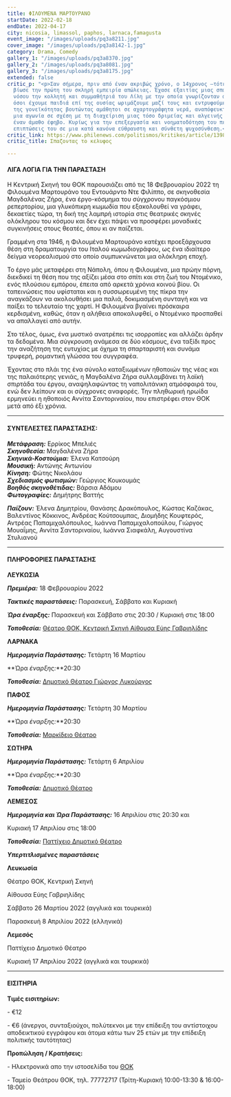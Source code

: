 ```yaml
---
title: ΦΙΛΟΥΜΕΝΑ ΜΑΡΤΟΥΡΑΝΟ
startDate: 2022-02-18
endDate: 2022-04-17
city: nicosia, limassol, paphos, larnaca,famagusta
event_image: "/images/uploads/pq3a8211.jpg"
cover_image: "/images/uploads/pq3a8142-1.jpg"
category: Drama, Comedy
gallery_1: "/images/uploads/pq3a8370.jpg"
gallery_2: "/images/uploads/pq3a8081.jpg"
gallery_3: "/images/uploads/pq3a8175.jpg"
extended: false
critic_p: "<p>Σαν σήμερα, πριν από έναν ακριβώς χρόνο, ο 14χρονος –τότε- γιος μου
  βίωσε την πρώτη του σκληρή εμπειρία απώλειας. Έχασε εξαιτίας μιας σπάνιας αυτοάνοσης
  νόσου την κολλητή και συμμαθήτριά του Λίλη με την οποία γνωρίζονταν από βρέφη. Επειδή
  όσοι έχουμε παιδιά επί της ουσίας ωριμάζουμε μαζί τους και εντρυφούμε στις προκλήσεις
  της γονεϊκότητας βουτώντας αμάθητοι σε αχαρτογράφητα νερά, αναπόφευκτα προέκυψε
  μια αγωνία σε σχέση με τη διαχείριση μιας τόσο δριμείας και αλγεινής εμπειρίας για
  έναν άμαθο έφηβο. Κυρίως για την επεξεργασία και νοηματοδότηση του πένθους και τις
  επιπτώσεις του σε μια κατά κανόνα εύθραυστη και σύνθετη ψυχοσύνθεση.</p>"
critic_link: https://www.philenews.com/politismos/kritikes/article/1398883/spazontas-to-kelyfos
critic_title: Σπαζοντας το κελυφος

---
```

#### ΛΙΓΑ ΛΟΓΙΑ ΓΙΑ ΤΗΝ ΠΑΡΑΣΤΑΣΗ

Η Κεντρική Σκηνή του ΘΟΚ παρουσιάζει από τις 18 Φεβρουαρίου 2022 τη Φιλουμένα Μαρτουράνο του Εντουάρντο Ντε Φιλίππο, σε σκηνοθεσία Μαγδαλένας Ζήρα, ένα έργο-κόσμημα του σύγχρονου παγκόσμιου ρεπερτορίου, μια γλυκόπικρη κωμωδία που εξακολουθεί να γράφει, δεκαετίες τώρα, τη δική της λαμπρή ιστορία στις θεατρικές σκηνές ολόκληρου του κόσμου και δεν έχει πάψει να προσφέρει μοναδικές συγκινήσεις στους θεατές, όπου κι αν παίζεται.

Γραμμένη στα 1946, η Φιλουμένα Μαρτουράνο κατέχει προεξάρχουσα θέση στη δραματουργία του Ιταλού κωμωδιογράφου, ως ένα ιδιαίτερο δείγμα νεορεαλισμού στο οποίο συμπυκνώνεται μια ολόκληρη εποχή.

Το έργο μάς μεταφέρει στη Νάπολη, όπου η Φιλουμένα, μια πρώην πόρνη, διεκδικεί τη θέση που της αξίζει μέσα στο σπίτι και στη ζωή του Ντομένικο, ενός πλούσιου εμπόρου, έπειτα από αρκετά χρόνια κοινού βίου. Οι ταπεινώσεις που υφίσταται και η συσσωρευμένη της πίκρα την αναγκάζουν να ακολουθήσει μια παλιά, δοκιμασμένη συνταγή και να παίξει το τελευταίο της χαρτί. Η Φιλουμένα βγαίνει πρόσκαιρα κερδισμένη, καθώς, όταν η αλήθεια αποκαλυφθεί, ο Ντομένικο προσπαθεί να απαλλαγεί από αυτήν.

Στο τέλος, όμως, ένα μυστικό ανατρέπει τις ισορροπίες και αλλάζει άρδην τα δεδομένα. Μια σύγκρουση ανάμεσα σε δύο κόσμους, ένα ταξίδι προς την αναζήτηση της ευτυχίας με όχημα τη σπαρταριστή και συνάμα τρυφερή, ρομαντική γλώσσα του συγγραφέα.

Έχοντας στο πλάι της ένα σύνολο καταξιωμένων ηθοποιών της νέας και της παλαιότερης γενιάς, η Μαγδαλένα Ζήρα συλλαμβάνει τη λαϊκή σπιρτάδα του έργου, αναψηλαφώντας τη ναπολιτάνικη ατμόσφαιρά του, ενώ δεν λείπουν και οι σύγχρονες αναφορές. Την πληθωρική ηρωίδα ερμηνεύει η ηθοποιός Αννίτα Σαντοριναίου, που επιστρέφει στον ΘΟΚ μετά από έξι χρόνια.

***

#### ΣΥΝΤΕΛΕΣΤΕΣ ΠΑΡΑΣΤΑΣΗΣ:

**_Μετάφραση:_** Ερρίκος Μπελιές  
**_Σκηνοθεσία:_** Μαγδαλένα Ζήρα  
**_Σκηνικά-Κοστούμια:_** Έλενα Κατσούρη  
**_Μουσική:_** Αντώνης Αντωνίου  
**_Κίνηση:_** Φώτης Νικολάου  
**_Σχεδιασμός φωτισμών:_** Γεώργιος Κουκουμάς  
**_Βοηθός σκηνοθέτιδας:_** Βάρσια Αδάμου  
**_Φωτογραφίες:_** Δημήτρης Βαττής

**_Παίζουν:_** Έλενα Δημητρίου, Θανάσης Δρακόπουλος, Κώστας Καζάκας, Βαλεντίνος Κόκκινος, Ανδρέας Κούτσουμπας, Διομήδης Κουφτερός, Αντρέας Παπαμιχαλόπουλος, Ιωάννα Παπαμιχαλοπούλου, Γιώργος Μουαΐμης, Αννίτα Σαντοριναίου, Ιωάννα Σιαφκάλη, Αυγουστίνα Στυλιανού

***

#### ΠΛΗΡΟΦΟΡΙΕΣ ΠΑΡΑΣΤΑΣΗΣ

**ΛΕΥΚΩΣΙΑ**

**_Πρεμιέρα:_** 18 Φεβρουαρίου 2022

**_Τακτικές παραστάσεις:_** Παρασκευή, Σάββατο και Κυριακή

**_Ώρα έναρξης:_** Παρασκευή και Σάββατο στις 20:30 / Κυριακή στις 18:00

**_Τοποθεσία:_** [Θέατρο ΘΟΚ, Κεντρική Σκηνή Αίθουσα Εύης Γαβριηλίδης](https://www.google.com/maps/place/Cyprus+Theater+Organization+-+THOC/@35.1680858,33.3531578,17z/data=!3m1!4b1!4m5!3m4!1s0x14de17569777d68d:0x33fb94a8e5a98a1f!8m2!3d35.1680605!4d33.3552834 "Θεατρο ΘΟΚ - Κεντρική Σκήνη")

**ΛΑΡΝΑΚΑ**

**_Ημερομηνία Παράστασης:_** Τετάρτη 16 Μαρτίου 

**Ώρα _έναρξης:_**20:30

**_Τοποθεσία:_** [Δημοτικό Θέατρο Γιώργος Λυκούργος](https://www.google.gr/maps/search/%CE%94%CE%B7%CE%BC%CE%BF%CF%84%CE%B9%CE%BA%CF%8C+%CE%98%CE%AD%CE%B1%CF%84%CF%81%CE%BF+%CE%93%CE%B9%CF%8E%CF%81%CE%B3%CE%BF%CF%82+%CE%9B%CF%85%CE%BA%CE%BF%CF%8D%CF%81%CE%B3%CE%BF%CF%82/@35.0445466,33.3507744,11z/data=!3m1!4b1?hl=el)

**ΠΑΦΟΣ**

**_Ημερομηνία Παράστασης:_** Τετάρτη 30 Μαρτίου 

**Ώρα _έναρξης:_**20:30

**_Τοποθεσία:_** [Μαρκίδειο Θέατρο](https://www.google.com/maps/place/Markideio+Theatre/@34.7781598,32.4232334,15z/data=!4m5!3m4!1s0x0:0x68a598c2c5136439!8m2!3d34.7781101!4d32.4232146)

**ΣΩΤΗΡΑ**

**_Ημερομηνία Παράστασης:_** Τετάρτη 6 Απριλίου

**Ώρα _έναρξης:_**20:30

**_Τοποθεσία:_** [Δημοτικό Θέατρο](https://www.google.com/maps/place/Sotira+Municipal+Theatre/@35.0261703,33.9514232,17z/data=!3m1!4b1!4m5!3m4!1s0x14dfcf6d58fae7bb:0x194eaf2efa64d0d8!8m2!3d35.0261659!4d33.9536119)

**ΛΕΜΕΣΟΣ**

**_Ημερομηνία και Ώρα Παράστασης:_** 16 Απριλίου στις 20:30 και 

Κυριακή 17 Απριλίου στις 18:00

**_Τοποθεσία:_**  [Παττίχειο Δημοτικό Θέατρο](https://www.google.com/maps/place/Patichion+Municipal+Theatre,+Agias+Zonis+2,+Limassol,+Cyprus/@34.6812699,33.0416434,17z/data=!3m1!4b1!4m5!3m4!1s0x14e7330f8b4700ed:0xd66d4f231f490bbb!8m2!3d34.6813016!4d33.0438594)

**_Υπερτιτλισμένες παραστάσεις_**

**Λευκωσία**

Θέατρο ΘΟΚ, Κεντρική Σκηνή

Αίθουσα Εύης Γαβριηλίδης

Σάββατο 26 Μαρτίου 2022 (αγγλικά και τουρκικά)

Παρασκευή 8 Απριλίου 2022 (ελληνικά)

**Λεμεσός**

Παττίχειο Δημοτικό Θέατρο

Κυριακή 17 Απριλίου 2022 (αγγλικά και τουρκικά)

***

#### ΕΙΣΙΤΗΡΙΑ

**Τιμές εισιτηρίων:**

\- €12

\- €6 (άνεργοι, συνταξιούχοι, πολύτεκνοι με την επίδειξη του αντίστοιχου αποδεικτικού εγγράφου και άτομα κάτω των 25 ετών με την επίδειξη πολιτικής ταυτότητας)

**Προπώληση / Κρατήσεις:**

\- Ηλεκτρονικά απο την ιστοσελίδα του [ΘΟΚ ](https://www.thoc.org.cy/event/filoymena-martoyrano,4685,229,el,shows "ΘΟΚ")

\- Ταμείο Θεάτρου ΘΟΚ, τηλ. 77772717 (Τρίτη-Κυριακή 10:00-13:30 & 16:00-18:00)